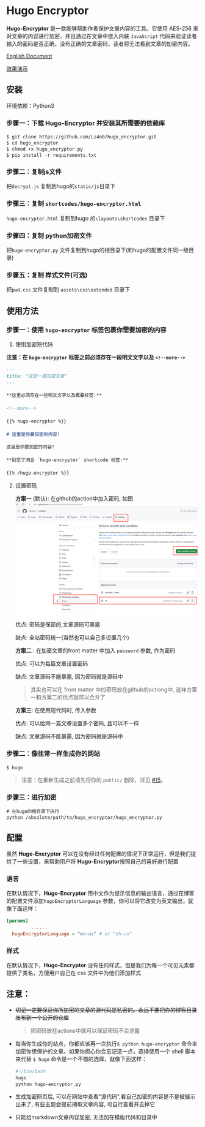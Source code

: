 # Hugo Encryptor

**Hugo-Encryptor** 是一款能够帮助作者保护文章内容的工具。它使用 AES-256 来对文章的内容进行加密，并且通过在文章中嵌入内联 `JavaScript` 代码来验证读者输入的密码是否正确。没有正确的文章密码，读者将无法看到文章的加密内容。

[English Document](./README.md) 

[效果演示](https://0n0.fun/post/2019/03/this-is-hugo-encryptor/)

## 安装

环境依赖：Python3

### 步骤一：下载 Hugo-Encryptor 并安装其所需要的依赖库

    $ git clone https://github.com/Li4n0/hugo_encryptor.git
    $ cd hugo_encryptor
    $ chmod +x hugo_encryptor.py
    $ pip install -r requirements.txt

### 步骤二：复制js文件

把`decrypt.js` 复制到hugo的`static/js`目录下

### 步骤三：复制 `shortcodes/hugo-encryptor.html` 

`hugo-encryptor.html` 复制到hugo 的`\layouts\shortcodes` 目录下

### 步骤四：复制 python加密文件

把`hugo-encryptor.py` 文件复制到hugo的根目录下(和hugo的配置文件同一级目录)

### 步骤五：复制 样式文件(可选)

把`pwd.css` 文件复制到 `assets\css\extended` 目录下




## 使用方法

### 步骤一：使用 `hugo-encryptor` 标签包裹你需要加密的内容

1. 使用加密短代码

**注意：在 `hugo-encryptor` 标签之前必须存在一段明文文字以及 `<!--more-->`**

```markdown
---
title: "这是一篇加密文章"
---

**这里必须存在一些明文文字以及概要标签:**

<!--more-->

{{% hugo-encryptor %}}

# 这里是你要加密的内容!

这里是你要加密的内容!

**别忘了闭合 `hugo-encryptor` shortcode 标签:**

{{% /hugo-encryptor %}}
```
2. 设置密码
    
    **方案一** (默认): 在github的action中加入密码, 如图
    ![Alt text](image.png)
    
    优点: 密码是保密的,文章源码可暴露
    
    缺点: 全站密码统一(当然也可以自己多设置几个)
    

    
    **方案二** : 在加密文章的front matter 中加入 `password` 参数, 作为密码
    
    优点: 可以为每篇文章设置密码
    
    缺点: 文章源码不能暴露, 因为密码就是源码中
    
    > 其实也可以在 front matter 中的密码放在github的actiong中, 这样方案一和方案二的优点就可以合并了
    
    
    
    **方案三**: 在使用短代码时, 传入参数
    
    优点: 可以给同一篇文章设置多个密码, 且可以不一样
    
    缺点: 文章源码不能暴露, 因为密码就是源码中

### 步骤二：像往常一样生成你的网站

    $ hugo

> 注意：在重新生成之前请先将你的 `public/` 删除，详见 [#15](https://github.com/Li4n0/hugo_encryptor/issues/15#issuecomment-826044272)。

### 步骤三：进行加密

    # 在hugo的根目录下执行
    python /absolute/path/to/hugo_encryptor/hugo_encryptor.py


## 配置

虽然 **Hugo-Encryptor** 可以在没有经过任何配置的情况下正常运行，但是我们提供了一些设置，来帮助用户将 **Hugo-Encryptor**按照自己的喜好进行配置

### 语言

在默认情况下，**Hugo-Encryptor** 用中文作为提示信息的输出语言，通过在博客的配置文件添加`hugoEncryptorLanguage` 参数，你可以将它改变为英文输出，就像下面这样：

```toml
[params]
 		 ......
  hugoEncryptorLanguage = "en-us" # or "zh-cn"
```

### 样式

在默认情况下，**Hugo-Encryptor** 没有任何样式，但是我们为每一个可见元素都提供了类名，方便用户自己在 css 文件中为他们添加样式

## 注意：

- ~~切记一定要保证你所加密的文章的源代码是私密的。永远不要把你的博客目录发布到一个公开的仓库~~

  > 把密码放在actions中就可以保证密码不会泄露

- 每当你生成你的站点，你都应该再一次执行`$ python hugo-encryptor` 命令来加密你想保护的文章。如果你担心你会忘记这一点，选择使用一个 shell 脚本来代替 `$ hugo` 命令是一个不错的选择，就像下面这样：

  ```bash
  #!/bin/bash
  hugo
  python hugo-encryptor.py
  ```

- 生成加密网页后, 可以在网站中查看"源代码",看自己加密的内容是不是被展示出来了,  有些主题会提前摘取文章内容, 可自行查看并去掉它

- 只能给markdown文章内容加密, 无法加在模版代码和目录中


